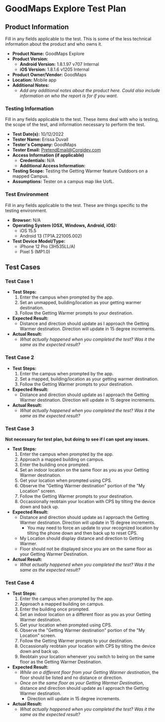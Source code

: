 # GoodMaps Explore Test Plan

## Product Information

Fill in any fields applicable to the test. This is some of the less technical information about the product and who owns it.

- **Product Name:** GoodMaps Explore
- **Product Version:** 
  - **Android Version:** 1.8.1.97 v707 Internal
  - **iOS Version:** 1.8.1.6 v1205 Internal
- **Product Owner/Vendor:** GoodMaps
- **Location:** Mobile app
- **Additional Notes:**
  - *Add any additional notes about the product here. Could also include information on who the report is for if you want.*

### Testing Information

Fill in any fields applicable to the test. These items deal with who is testing, the scope of the test, and information necessary to perform the test.

- **Test Date(s):** 10/12/2022
- **Tester Name:** Erissa Duvall
- **Tester's Company:** GoodMaps
- **Tester Email:** PretendEmail@Corgidev.com
- **Access Information (if applicable)**
  - **Credentials:** N/A
  - **Additional Access Information:**
- **Testing Scope:** Testing the Getting Warmer feature Outdoors on a mapped Campus.
- **Assumptions:** Tester on a campus map like UofL.

### Test Environment

Fill in any fields applicable to the test. These are things specific to the testing environment.

- **Browser:** N/A
- **Operating System (OSX, Windows, Android, iOS):**
  - iOS 15.5
  - Android 13 (TP1A.221005.002)
- **Test Device Model/Type:**
  - iPhone 12 Pro (3H535LL/A)
  - Pixel 5 (MP1.0)

## Test Cases

### Test Case 1

- **Test Steps:**
  1. Enter the campus when prompted by the app.
  2. Set an unmapped, building/location as your getting warmer destination.
  3. Follow the Getting Warmer prompts to your destination.
- **Expected Result:** 
  - Distance and direction should update as I approach the Getting Warmer destination. Direction will update in 15 degree increments.
- **Actual Result:** 
  - *What actually happened when you completed the test? Was it the same as the expected result?*

### Test Case 2

- **Test Steps:**
  1. Enter the campus when prompted by the app.
  2. Set a mapped, building/location as your getting warmer destination.
  3. Follow the Getting Warmer prompts to your destination.
- **Expected Result:** 
  - Distance and direction should update as I approach the Getting Warmer destination. Direction will update in 15 degree increments.
- **Actual Result:** 
  - *What actually happened when you completed the test? Was it the same as the expected result?*

### Test Case 3

**Not necessary for test plan, but doing to see if I can spot any issues.**

- **Test Steps:**
  1. Enter the campus when prompted by the app.
  2. Approach a mapped building on campus.
  3. Enter the building once prompted.
  4. Set an indoor location on the same floor as you as your Getting Warmer destination.
  5. Get your location when prompted using CPS.
  6. Observe the "Getting Warmer destination" portion of the "My Location" screen.
  7. Follow the Getting Warmer prompts to your destination.
  8. Occassionally reobtain your location with CPS by tilting the device down and back up.
- **Expected Result:** 
  - Distance and direction should update as I approach the Getting Warmer destination. Direction will update in 15 degree increments.
    - You may need to force an update to your recognized location by tilting the phone down and then back up to reset CPS.
  - My Location should display distance and direction to Getting Warmer.
  - Floor should not be displayed since you are on the same floor as your Getting Warmer Destination.
- **Actual Result:** 
  - *What actually happened when you completed the test? Was it the same as the expected result?*

### Test Case 4

- **Test Steps:**
  1. Enter the campus when prompted by the app.
  2. Approach a mapped building on campus.
  3. Enter the building once prompted.
  4. Set an indoor location on a different floor as you as your Getting Warmer destination.
  5. Get your location when prompted using CPS.
  6. Observe the "Getting Warmer destination" portion of the "My Location" screen.
  7. Follow the Getting Warmer prompts to your destination.
  8. Occassionally reobtain your location with CPS by tilting the device down and back up.
  9. Reobtain your location whenever you switch to being on the same floor as the Getting Warmer Destination.
- **Expected Result:** 
  - *While on a different floor from your Getting Warmer destination*, the floor should be listed and no distance or direction.
  - *Once on the same floor as your Getting Warmer Destination*, distance and direction should update as I approach the Getting Warmer destination.
    - Direction will update in 15 degree increments.
- **Actual Result:** 
  - *What actually happened when you completed the test? Was it the same as the expected result?*